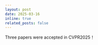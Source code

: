 ```yaml
---
layout: post
date: 2025-03-16
inline: true
related_posts: false
---
```


Three papers were accepted in CVPR2025！
